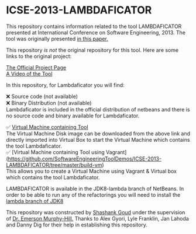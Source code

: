 # ICSE-2013-LAMBDAFICATOR

This repository contains information related to the tool LAMBDAFICATOR presented at International Conference on Software Engineering, 2013. The tool was originally presented 
<a href="http://dl.acm.org/citation.cfm?id=2486986">in this paper.</a>

This repository <i>is not </i>the original repository for this tool. Here are some links to the original project:


<a href="http://refactoring.info/tools/LambdaFicator/">The Official Project Page</a>
<br>
<a href="https://www.youtube.com/watch?v=EIyAflgHVpU">A Video of the Tool</a>

In this repository, for Lambdaficator you will find:<br>

:x: Source code (not available)<br>
:x: Binary Distribution (not available)<br>
Lambdaficator is included in the official distribution of netbeans and there is no source code and binary available for Lambdaficator.<br>

:white_check_mark: [Virtual Machine containing Tool](https://drive.google.com/a/ncsu.edu/file/d/0B5oCXk5b71yhbkFBZlFHUENFQzA/view?usp=sharing)<br>
The Virtual Machine Disk image can be downloaded from the above link and directly imported into Virtual Box to start the Virtual Machine which contains the tool Lambdaficator.
<br>
:white_check_mark: [Virtual Machine containing Tool using Vagrant] (https://github.com/SoftwareEngineeringToolDemos/ICSE-2013-LAMBDAFICATOR/tree/master/build-vm)<br>
This allows you to create a Virtual Machine using Vagrant & Virtual box which contains the tool Lambdaficator.
<p>
LAMBDAFICATOR is available in the JDK8-lambda branch of NetBeans.
In order to be able to run any of the refactorings you will need to install the
<a href="https://jdk8.java.net/lambda/">lambda branch of JDK8</a>


This repository was constructed by <a href="https://github.com/shashankgoudp">Shashank Goud</a>
under the supervision of <a href="https://github.com/CaptainEmerson">Dr. Emerson Murphy-Hill.</a> Thanks to Alex Gyori, Lyle Franklin, Jan Lahoda and Danny Dig for their help in establishing this repository.
